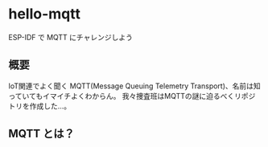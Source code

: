 # hello-mqtt

ESP-IDF で MQTT にチャレンジしよう

## 概要

IoT関連でよく聞く MQTT(Message Queuing Telemetry Transport)、名前は知っていてもイマイチよくわからん。 我々捜査班はMQTTの謎に迫るべくリポジトリを作成した...。

## MQTT とは？

